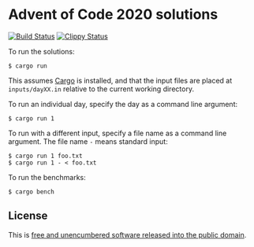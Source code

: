 # Advent of Code 2020 solutions

[![Build Status](https://github.com/emlun/adventofcode-2020/workflows/build/badge.svg)](https://github.com/emlun/adventofcode-2020/actions?query=workflow:build)
[![Clippy Status](https://github.com/emlun/adventofcode-2020/workflows/clippy/badge.svg)](https://github.com/emlun/adventofcode-2020/actions?query=workflow:clippy)

To run the solutions:

```
$ cargo run
```

This assumes [Cargo][cargo] is installed, and that the input files are placed at
`inputs/dayXX.in` relative to the current working directory.

To run an individual day, specify the day as a command line argument:

```
$ cargo run 1
```

To run with a different input, specify a file name as a command line argument.
The file name `-` means standard input:

```
$ cargo run 1 foo.txt
$ cargo run 1 - < foo.txt
```

To run the benchmarks:

```
$ cargo bench
```


## License

This is [free and unencumbered software released into the public domain][unlicense].


[cargo]: https://doc.rust-lang.org/stable/cargo/
[unlicense]: https://unlicense.org/
